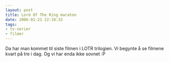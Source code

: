 ```yaml
---
layout: post
title: Lord Of The Ring maraton
date: 2006-01-21 22:10:33
tags: 
- tv-serier
- filmer
---
```

Da har man kommet til siste filmen i LOTR trilogien. Vi begynte å se filmene kvart på tre i dag. Og vi har enda ikke sovnet :P
